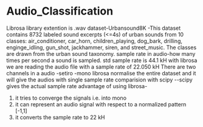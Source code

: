 # Audio_Classification
Librosa library
extention is .wav
dataset-Urbansound8K -This dataset contains 8732 labeled sound excerpts (<=4s) of urban sounds from 10 classes: air_conditioner, car_horn, children_playing, dog_bark, drilling, enginge_idling, gun_shot, jackhammer, siren, and street_music. The classes are drawn from the urban sound taxonomy.
sample rate in audio-how many times per second a sound is sampled. std sample rate is 44.1 kH
with librosa we are reading the audio file with a sample rate of 22.050 kH
There are two channels in a audio -setiro -mono
librosa normalise the entire dataset and it will give the audios with single sample rate
comparision with scipy --scipy gives the actual sample rate
advantage of using librosa- 
1. it tries to converge the signals i.e. into mono
2. it can represent an audio signal with respect to a normalized pattern [-1,1]
3. it converts the sample rate to 22 kH
